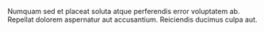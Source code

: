Numquam sed et placeat soluta atque perferendis error voluptatem ab.
Repellat dolorem aspernatur aut accusantium.
Reiciendis ducimus culpa aut.